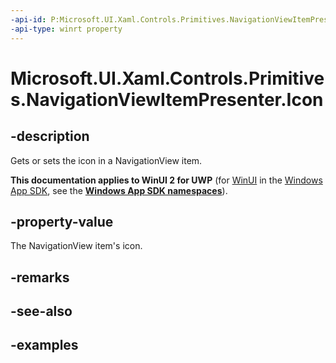 ```yaml
---
-api-id: P:Microsoft.UI.Xaml.Controls.Primitives.NavigationViewItemPresenter.Icon
-api-type: winrt property
---
```

<!-- Property syntax.
public IconElement Icon { get;  set; }
-->

# Microsoft.UI.Xaml.Controls.Primitives.NavigationViewItemPresenter.Icon


## -description

Gets or sets the icon in a NavigationView item.


**This documentation applies to WinUI 2 for UWP** (for [WinUI](/windows/apps/winui/winui3/) in the [Windows App SDK](/windows/apps/windows-app-sdk/), see the **[Windows App SDK namespaces](/windows/windows-app-sdk/api/winrt/)**).

## -property-value

The NavigationView item's icon.


## -remarks


## -see-also


## -examples


